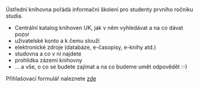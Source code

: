 
Ústřední knihovna pořádá informační školení pro studenty prvního ročníku studia. 

- Centrální katalog knihoven UK, jak v něm vyhledávat a na co dávat pozor
- uživatelské konto a k čemu slouží
- elektronické zdroje (databáze, e-časopisy, e-knihy atd.)
- studovna a co v ní najdete
- prohlídka zázemí knihovny
- ... a vše, o co se budete zajímat a na co budeme umět odpovědět :-) 

Přihlašovací formulář naleznete [zde](https://docs.google.com/forms/d/e/1FAIpQLSfM6lfWBA7Vd2OhmxPiKRy7XSfZPetPk4H6YZ331y2HhtUc0g/viewform?c=0&w=1)

